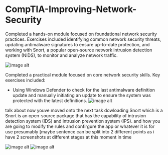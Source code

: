 # CompTIA-Improving-Network-Security

Completed a hands-on module focused on foundational network security practices. Exercises included identifying common network security threats, updating antimalware signatures to ensure up-to-date protection, and working with Snort, a popular open-source network intrusion detection system (NIDS), to monitor and analyze network traffic.

![image alt](https://github.com/user-attachments/assets/574b887a-0079-416d-bcf1-6450cd2b445c)

Completed a practical module focused on core network security skills.
Key exercises included:

   - Using Windows Defender to check for the last antimalware definition update and manually initiating an update to ensure the system was protected with the latest definitions.
![image alt](!https://github.com/user-attachments/assets/fb0b67a1-66bb-4162-82a1-b848595952bb)


talk about now youve moved onto the next task dowloading Snort which is a Snort is an open-source package that has the capability of intrusion detection system (IDS) and intrusion prevention system (IPS). and how you are going to modify the rules and confirgure the app or whatever it is for use presumably [maybe sentence can be split into 2 different points as i have 2 screenshots at different stages at this moment in time

![image alt]()
![image alt]()
